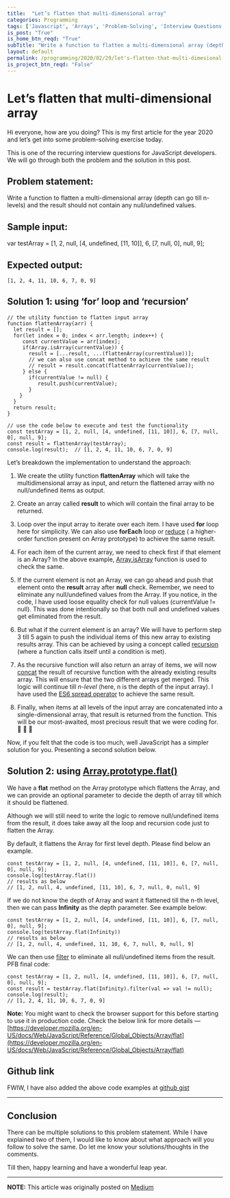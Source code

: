 ```yaml
---
title:  "Let’s flatten that multi-dimensional array"
categories: Programming
tags: ['Javascript', 'Arrays', 'Problem-Solving', 'Interview Questions']
is_post: "True"
is_home_btn_reqd: "True"
subTitle: "Write a function to flatten a multi-dimensional array (depth can go till n-levels) and the result should not contain any null/undefined values."
layout: default
permalink: /programming/2020/02/29/let's-flatten-that-multi-dimesional-array/
is_project_btn_reqd: "False"
---
```


# Let’s flatten that multi-dimensional array

Hi everyone, how are you doing? This is my first article for the year 2020 and let’s get into some problem-solving exercise today.

This is one of the recurring interview questions for JavaScript developers. We will go through both the problem and the solution in this post.

## Problem statement:
Write a function to flatten a multi-dimensional array (depth can go till n-levels) and the result should not contain any null/undefined values.

## Sample input:
var testArray = [1, 2, null, [4, undefined, [11, 10]], 6, [7, null, 0], null, 9];


## Expected output:
`[1, 2, 4, 11, 10, 6, 7, 0, 9]`

## Solution 1: using ‘for’ loop and ‘recursion’

```
// the utility function to flatten input array
function flattenArray(arr) {  
  let result = [];    
  for(let index = 0; index < arr.length; index++) {    
     const currentValue = arr[index]; 
     if(Array.isArray(currentValue)) {
       result = [...result, ...(flattenArray(currentValue))];
       // we can also use concat method to achieve the same result
       // result = result.concat(flattenArray(currentValue));
     } else {      
       if(currentValue != null) {        
          result.push(currentValue);      
       }
    }
  }
  return result;  
} 

// use the code below to execute and test the functionality
const testArray = [1, 2, null, [4, undefined, [11, 10]], 6, [7, null, 0], null, 9]; 
const result = flattenArray(testArray); 
console.log(result);  // [1, 2, 4, 11, 10, 6, 7, 0, 9]
```

Let’s breakdown the implementation to understand the approach:

1. We create the utility function **flattenArray** which will take the multidimensional array as input, and return the flattened array with no null/undefined items as output.

2. Create an array called **result** to which will contain the final array to be returned.

3. Loop over the input array to iterate over each item. I have used **for** loop here for simplicity. We can also use **forEach** loop or [reduce](https://developer.mozilla.org/en-US/docs/Web/JavaScript/Reference/Global_Objects/Array/reduce) ( a higher-order function present on Array prototype) to achieve the same result.

4. For each item of the current array, we need to check first if that element is an Array? In the above example, [Array.isArray](https://developer.mozilla.org/en-US/docs/Web/JavaScript/Reference/Global_Objects/Array/isArray) function is used to check the same.

5. If the current element is not an Array, we can go ahead and push that element onto the **result** array after **null** check. Remember, we need to eliminate any null/undefined values from the Array. If you notice, in the code, I have used loose equality check for null values (currentValue != null). This was done intentionally so that both null and undefined values get eliminated from the result.

6. But what if the current element is an array? We will have to perform step 3 till 5 again to push the individual items of this new array to existing results array. This can be achieved by using a concept called [recursion](https://javascript.info/recursion) (where a function calls itself until a condition is met).

7. As the recursive function will also return an array of items, we will now [concat](https://developer.mozilla.org/en-US/docs/Web/JavaScript/Reference/Global_Objects/Array/concat) the result of recursive function with the already existing results array. This will ensure that the two different arrays get merged. This logic will continue till *n-level* (here, n is the depth of the input array). I have used the [ES6 spread operator](https://developer.mozilla.org/en-US/docs/Web/JavaScript/Reference/Operators/Spread_syntax) to achieve the same result.

8. Finally, when items at all levels of the input array are concatenated into a single-dimensional array, that result is returned from the function. This will be our most-awaited, most precious result that we were coding for.
:dancer:	:dancer:	:dancer:	

Now, if you felt that the code is too much, well JavaScript has a simpler solution for you. Presenting a second solution below.

## Solution 2: using [Array.prototype.flat()](https://developer.mozilla.org/en-US/docs/Web/JavaScript/Reference/Global_Objects/Array/flat)

We have a **flat** method on the Array prototype which flattens the Array, and we can provide an optional parameter to decide the depth of array till which it should be flattened.

Although we will still need to write the logic to remove null/undefined items from the result, it does take away all the loop and recursion code just to flatten the Array.

By default, it flattens the Array for first level depth. Please find below an example.

```
const testArray = [1, 2, null, [4, undefined, [11, 10]], 6, [7, null, 0], null, 9];
console.log(testArray.flat()) 
// results as below
// [1, 2, null, 4, undefined, [11, 10], 6, 7, null, 0, null, 9]
```

If we do not know the depth of Array and want it flattened till the n-th level, then we can pass **Infinity** as the depth parameter. See example below:

```
const testArray = [1, 2, null, [4, undefined, [11, 10]], 6, [7, null, 0], null, 9];
console.log(testArray.flat(Infinity))
// results as below
// [1, 2, null, 4, undefined, 11, 10, 6, 7, null, 0, null, 9]
```

We can then use [filter](https://developer.mozilla.org/en-US/docs/Web/JavaScript/Reference/Global_Objects/Array/filter) to eliminate all null/undefined items from the result. PFB final code:

```
const testArray = [1, 2, null, [4, undefined, [11, 10]], 6, [7, null, 0], null, 9];
const result = testArray.flat(Infinity).filter(val => val != null);
console.log(result);
// [1, 2, 4, 11, 10, 6, 7, 0, 9]
```

**Note:** You might want to check the browser support for this before starting to use it in production code. Check the below link for more details — [https://developer.mozilla.org/en-US/docs/Web/JavaScript/Reference/Global_Objects/Array/flat](https://developer.mozilla.org/en-US/docs/Web/JavaScript/Reference/Global_Objects/Array/flat)




## Github link

FWIW, I have also added the above code examples at [github gist](https://gist.github.com/anuk79/58da1549aa0827ea6a74cd78c10868cd)

----------------------------

## Conclusion

There can be multiple solutions to this problem statement. While I have explained two of them, I would like to know about what approach will you follow to solve the same. Do let me know your solutions/thoughts in the comments.

Till then, happy learning and have a wonderful leap year.

________________________________



**NOTE:** This article was originally posted on [Medium](https://medium.com/@anuradha15/lets-flatten-that-multi-dimensional-array-79787a9b6d13)
